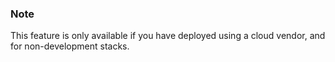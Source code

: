 <!-- usedin: [ _legacy_docker/AddOns] - post: -->


### Note

This feature is only available if you have deployed using a cloud vendor, and for non-development stacks.




